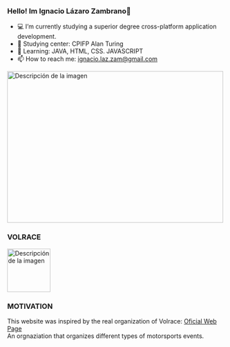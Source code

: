 ### Hello! Im Ignacio Lázaro Zambrano👋

- 💻 I’m currently studying a superior degree cross-platform application development.
- 🔭 Studying center: CPIFP Alan Turing
- 💭 Learning: JAVA, HTML, CSS. JAVASCRIPT
- 📫 How to reach me: ignacio.laz.zam@gmail.com

<img src="https://static.wixstatic.com/media/97b295_343224e0b87544f6b1e301fabbe07d6e~mv2.gif" alt="Descripción de la imagen" width="500" height="350">

###    VOLRACE 

<img src="https://yt3.googleusercontent.com/vH5ie2pWOUM4qR0aE-2sxlz1svysmP3ZSBZqkEqrBgiQIpTZRHbHuF1Ci1x2g-odgTS00Amx2Q=s900-c-k-c0x00ffffff-no-rj" alt="Descripción de la imagen" width="100" height="100">

### MOTIVATION

<p>This website was inspired by the real organization of Volrace: <a href="https://volrace.com/">Oficial Web Page</a> <br>
    An orgnaziation that organizes different types of motorsports events.</p>

